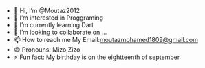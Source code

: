 - 👋 Hi, I’m @Moutaz2012
- 👀 I’m interested in Proggraming
- 🌱 I’m currently learning Dart
- 💞️ I’m looking to collaborate on ...
- 📫 How to reach me My Email:moutazmohamed1809@gmail.com
- 😄 Pronouns: Mizo,Zizo
- ⚡ Fun fact: My birthday is on the eightteenth of september

<!---
Moutaz2012/Moutaz2012 is a ✨ special ✨ repository because its `README.md` (this file) appears on your GitHub profile.
You can click the Preview link to take a look at your changes.
--->
